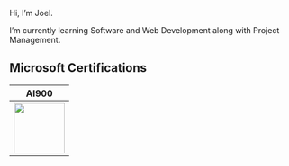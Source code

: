 Hi, I’m Joel.

I’m currently learning Software and Web Development along with Project Management.


## Microsoft Certifications

|AI900|
|---|
|<img src="https://github.com/joel-mainey/joel-mainey/assets/64710295/a3ed4c9a-1804-466c-ad3d-2dcb9b87b0b6" width="90px">|
